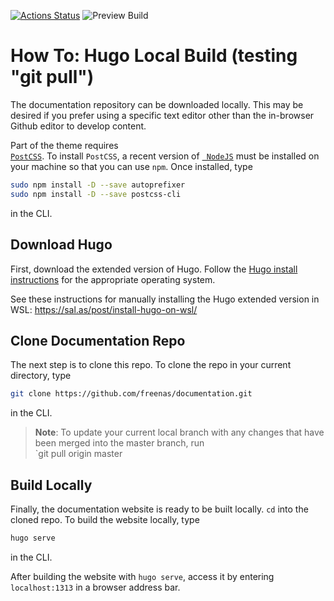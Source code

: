 [![Actions Status](https://github.com/freenas/documentation/workflows/Publish%20Docs/badge.svg)](https://github.com/freenas/documentation/actions) ![Preview Build](https://github.com/freenas/documentation/workflows/Preview%20Build/badge.svg)

# How To: Hugo Local Build (testing "git pull")

The documentation repository can be downloaded locally. This may be
desired if you prefer using a specific text editor other than the
in-browser Github editor to develop content.

Part of the theme requires
<code><a href="https://postcss.org/"> PostCSS</a></code>. To install
`PostCSS`, a recent version of
<code><a href="https://nodejs.org/en/"> NodeJS</a></code> must be
installed on your machine so that you can use `npm`. Once installed,
type

```bash
sudo npm install -D --save autoprefixer
sudo npm install -D --save postcss-cli
```
in the CLI.

## Download Hugo

First, download the extended version of Hugo. Follow the
[Hugo install instructions](https://gohugo.io/getting-started/installing/ "Install Hugo")
for the appropriate operating system.

See these instructions for manually installing the Hugo extended version in WSL: https://sal.as/post/install-hugo-on-wsl/

## Clone Documentation Repo

The next step is to clone this repo. To clone the repo in your current
directory, type

```bash
git clone https://github.com/freenas/documentation.git
```

in the CLI.

> **Note**: To update your current local branch with any changes that have been merged into the master branch, run\
`git pull origin master


## Build Locally

Finally, the documentation website is ready to be built locally. `cd` into the cloned repo. To
build the website locally, type

```bash
hugo serve
```

in the CLI.

After building the website with `hugo serve`, access it by entering
`localhost:1313` in a browser address bar.
